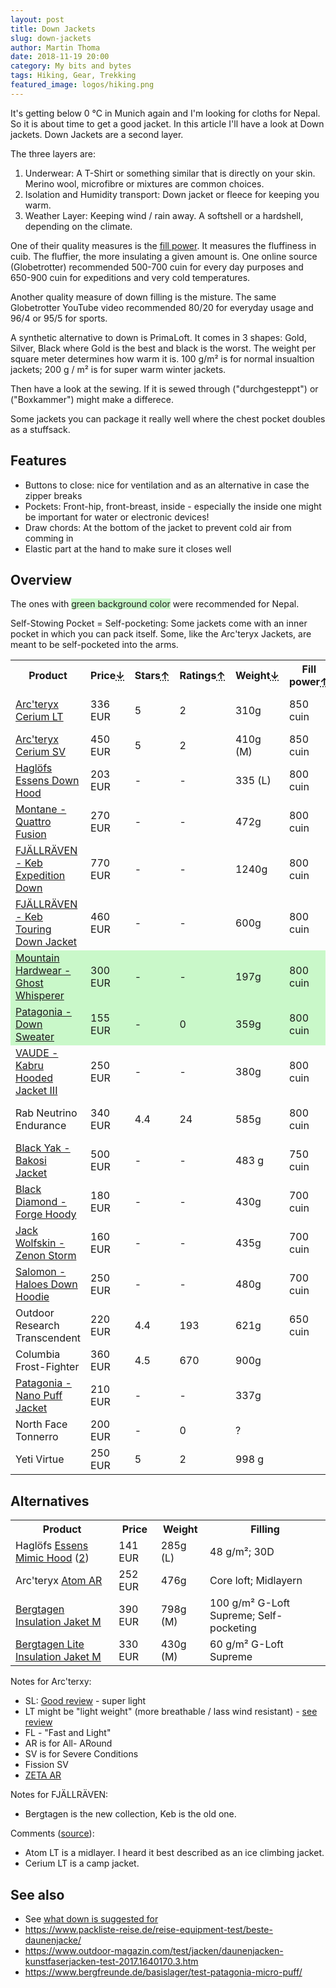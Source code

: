 ```yaml
---
layout: post
title: Down Jackets
slug: down-jackets
author: Martin Thoma
date: 2018-11-19 20:00
category: My bits and bytes
tags: Hiking, Gear, Trekking
featured_image: logos/hiking.png
---
```

It's getting below 0 °C in Munich again and I'm looking for cloths for Nepal.
So it is about time to get a good jacket. In this article I'll have a look at
Down jackets. Down Jackets are a second layer.

The three layers are:

1. Underwear: A T-Shirt or something similar that is directly on your skin.
   Merino wool, microfibre or mixtures are common choices.
2. Isolation and Humidity transport: Down jacket or fleece for keeping you warm.
3. Weather Layer: Keeping wind / rain away. A softshell or a hardshell,
   depending on the climate.

One of their quality measures is the <a href="https://en.wikipedia.org/wiki/Fill_power">fill power</a>. It measures the fluffiness in cuib. The fluffier, the more insulating a given amount is.
One online source (Globetrotter) recommended 500-700 cuin for every day purposes
and 650-900 cuin for expeditions and very cold temperatures.

Another quality measure of down filling is the misture. The same Globetrotter
YouTube video recommended 80/20 for everyday usage and 96/4 or 95/5 for sports.

A synthetic alternative to down is PrimaLoft. It comes in 3 shapes: Gold, Silver,
Black where Gold is the best and black is the worst. The weight per square meter
determines how warm it is. 100 g/m² is for normal insualtion jackets; 200 g / m²
is for super warm winter jackets.

Then have a look at the sewing. If it is sewed through ("durchgesteppt") or
("Boxkammer") might make a differece.

Some jackets you can package it really well where the chest pocket doubles as a
stuffsack.

## Features

* Buttons to close: nice for ventilation and as an alternative in case the zipper breaks
* Pockets: Front-hip, front-breast, inside - especially the inside one might be
  important for water or electronic devices!
* Draw chords: At the bottom of the jacket to prevent cold air from comming in
* Elastic part at the hand to make sure it closes well

## Overview

The ones with <span style="background-color: #c9f8c9;">green background color</span> were recommended for Nepal.

Self-Stowing Pocket = Self-pocketing: Some jackets come with an inner pocket in
which you can pack itself. Some, like the Arc'teryx Jackets, are meant to be
self-pocketed into the arms.

<table class="table">
    <tr>
        <th>Product</th>
        <th style="width: 100px;">Price<abbr title="lower is better">&darr;</abbr></th>
        <th>Stars<abbr title="higher is better">&uarr;</abbr></th>
        <th>Ratings<abbr title="higher is better">&uarr;</abbr></th>
        <th>Weight<abbr title="lower is better">&darr;</abbr></th>
        <th>Fill power<abbr title="higher is better">&uarr;</abbr></th>
        <th>Filling</th>
    </tr>
    <tr>
        <td><a href="https://www.bergfreunde.de/arcteryx-cerium-lt-hoody-daunenjacke/">Arc'teryx Cerium LT</a></td>
        <td>336 EUR</td>
        <td>5</td>
        <td>2</td>
        <td>310g</td>
        <td>850 cuin</td>
        <td>- has thumb strap (Daumenschlaufe); Camp-Jacket</td>
    </tr>
    <tr>
        <td><a href="https://www.bergfreunde.de/arcteryx-cerium-sv-hoody-daunenjacke/">Arc'teryx Cerium SV</a></td>
        <td>450 EUR</td>
        <td>5</td>
        <td>2</td>
        <td>410g (M)</td>
        <td>850 cuin</td>
        <td>Coreloft; Gänsedaune</td>
    </tr>
    <tr>
        <td><a href="https://www.bergfreunde.de/hagloefs-essens-down-hood-daunenjacke/">Haglöfs Essens Down Hood</a></td>
        <td>203 EUR</td>
        <td>-</td>
        <td>-</td>
        <td>335 (L)</td>
        <td>800 cuin</td>
        <td>90/10 Down; 20D; 36 g/m²</td>
    </tr>
    <tr>
        <td><a href="https://www.bergfreunde.de/montane-quattro-fusion-jacket-daunenjacke/">Montane - Quattro Fusion</a></td>
        <td>270 EUR</td>
        <td>-</td>
        <td>-</td>
        <td>472g</td>
        <td>800 cuin</td>
        <td>90/10 Down; <a href="https://www.trailspace.com/gear/montane/quattro-fusion-jacket/">bad review for cold</a></td>
    </tr>
    <tr>
        <td><a href="https://www.bergfreunde.de/fjaellraeven-keb-expedition-down-jacket-daunenjacke/">FJÄLLRÄVEN - Keb Expedition Down</a></td>
        <td>770 EUR</td>
        <td>-</td>
        <td>-</td>
        <td>1240g</td>
        <td>800 cuin</td>
        <td>Down</td>
    </tr>
    <tr>
        <td><a href="https://www.bergfreunde.de/fjaellraeven-keb-touring-down-jacket-daunenjacke/">FJÄLLRÄVEN - Keb Touring Down Jacket</a></td>
        <td>460 EUR</td>
        <td>-</td>
        <td>-</td>
        <td>600g</td>
        <td>800 cuin</td>
        <td>Down</td>
    </tr>
    <tr style="background-color: #c9f8c9;">
        <td><a href="https://www.bergfreunde.de/mountain-hardwear-ghost-whisperer-down-jacket/">Mountain Hardwear - Ghost Whisperer</a></td>
        <td>300 EUR</td>
        <td>-</td>
        <td>-</td>
        <td>197g</td>
        <td>800 cuin</td>
        <td>Down; <a href="https://www.trailspace.com/gear/mountain-hardwear/ghost-whisperer-hooded-down-jacket/">Good cold review at -15°C</a></td>
    </tr>
    <tr style="background-color: #c9f8c9;">
        <td><a href="https://www.bergfreunde.de/patagonia-down-sweater-daunenjacke/">Patagonia - Down Sweater</a></td>
        <td>155 EUR</td>
        <td>-</td>
        <td>0</td>
        <td>359g</td>
        <td>800 cuin</td>
        <td>Down</td>
    </tr>
    <tr>
        <td><a href="https://www.bergfreunde.de/vaude-kabru-hooded-jacket-iii-daunenjacke/">VAUDE - Kabru Hooded Jacket III</a></td>
        <td>250 EUR</td>
        <td>-</td>
        <td>-</td>
        <td>380g</td>
        <td>800 cuin</td>
        <td>Down</td>
    </tr>
    <tr>
        <td>Rab Neutrino Endurance</td>
        <td>340 EUR</td>
        <td>4.4</td>
        <td>24</td>
        <td>585g</td>
        <td>800 cuin</td>
        <td>Gänsedaune; <a href="https://www.trailspace.com/gear/rab/neutrino-endurance-jacket/">Good review for cold</a></td>
    </tr>
    <tr>
        <td><a href="https://www.bergfreunde.de/black-yak-bakosi-jacket-daunenjacke/">Black Yak - Bakosi Jacket</a></td>
        <td>500 EUR</td>
        <td>-</td>
        <td>-</td>
        <td>483 g</td>
        <td>750 cuin</td>
        <td>Primaloft Gold, Goose Down; water proof</td>
    </tr>
    <tr>
        <td><a href="https://www.bergfreunde.de/black-diamond-forge-hoody-daunenjacke/">Black Diamond - Forge Hoody</a></td>
        <td>180 EUR</td>
        <td>-</td>
        <td>-</td>
        <td>430g</td>
        <td>700 cuin</td>
        <td>Down</td>
    </tr>
    <tr>
        <td><a href="https://www.bergfreunde.de/jack-wolfskin-zenon-storm-daunenjacke/">Jack Wolfskin - Zenon Storm</a></td>
        <td>160 EUR</td>
        <td>-</td>
        <td>-</td>
        <td>435g</td>
        <td>700 cuin</td>
        <td>Down</td>
    </tr>
    <tr>
        <td><a href="https://www.bergfreunde.de/salomon-haloes-down-hoodie-daunenjacke/">Salomon - Haloes Down Hoodie</a></td>
        <td>250 EUR</td>
        <td>-</td>
        <td>-</td>
        <td>480g</td>
        <td>700 cuin</td>
        <td>90/10 Down, 80 g/m²</td>
    </tr>
    <tr>
        <td>Outdoor Research Transcendent</td>
        <td>220 EUR</td>
        <td>4.4</td>
        <td>193</td>
        <td>621g</td>
        <td>650 cuin</td>
        <td></td>
    </tr>
    <tr>
        <td>Columbia Frost-Fighter</td>
        <td>360 EUR</td>
        <td>4.5</td>
        <td>670</td>
        <td>900g</td>
        <td></td>
        <td></td>
    </tr>
    <tr>
        <td><a href="https://www.bergfreunde.de/patagonia-nano-puff-jacket-kunstfaserjacke/">Patagonia - Nano Puff Jacket</a></td>
        <td>210 EUR</td>
        <td>-</td>
        <td>-</td>
        <td>337g</td>
        <td></td>
        <td>PrimaLoft Gold; 60 g/ m²</td>
    </tr>
    <tr>
        <td>North Face Tonnerro</td>
        <td>200 EUR</td>
        <td>-</td>
        <td>0</td>
        <td>?</td>
        <td></td>
        <td></td>
    </tr>
    <tr>
        <td>Yeti Virtue</td>
        <td>250 EUR</td>
        <td>5</td>
        <td>2</td>
        <td>998 g</td>
        <td></td>
        <td></td>
    </tr>
</table>

## Alternatives

<table class="table">
    <tr>
        <th>Product</th>
        <th>Price</th>
        <th>Weight</th>
        <th>Filling</th>
    </tr>
    <tr>
        <td>Haglöfs <a href="https://www.trekkinn.com/outdoor-mountain/haglofs-essens-mimic-hood/136143725/p"> Essens Mimic Hood</a> (<a href="https://www.bergfreunde.de/hagloefs-essens-mimic-hood-kunstfaserjacke/">2</a>)</td>
        <td>141 EUR</td>
        <td>285g (L)</td>
        <td>48 g/m²; 30D</td>
    </tr>
    <tr>
        <td>Arc'teryx <a href="https://amzn.to/2Q4zSqO">Atom AR</a></td>
        <td>252 EUR</td>
        <td>476g</td>
        <td>Core loft; Midlayern</td>
    </tr>
    <tr>
        <td><a href="https://www.globetrotter.de/shop/fjaellraeven-bergtagen-insulation-jacket-m-303510-mountain-blue/">Bergtagen Insulation Jaket M</a></td>
        <td>390 EUR</td>
        <td>798g (M)</td>
        <td>100 g/m&sup2;&nbsp;G-Loft Supreme; Self-pocketing</td>
    </tr>
    <tr>
        <td><a href="https://www.fjallraven.de/shop/fjallraven-bergtagen-lite-insulation-jkt-m-F83984-hokkaido-orange/">Bergtagen Lite Insulation Jaket M</a></td>
        <td>330 EUR</td>
        <td>430g (M)</td>
        <td>60 g/m&sup2;&nbsp;G-Loft Supreme</td>
    </tr>
</table>

Notes for Arc'terxy:

* SL: [Good review](https://www.bergzeit.de/magazin/arcteryx-atom-sl-hoody-isolationsjacke-test/) - super light
* LT might be "light weight" (more breathable / lass wind resistant) - [see review](http://www.sunrisegear.com/2016/08/arcteryx-atom-lt-vs-atom-ar-hoody-review.html)
* FL - "Fast and Light"
* AR is for All- ARound
* SV is for Severe Conditions
* Fission SV
* [ZETA AR](https://arcteryx.com/us/en/shop/mens/zeta-ar-jacket)


Notes for FJÄLLRÄVEN:

* Bergtagen is the new collection, Keb is the old one.


Comments ([source](https://www.reddit.com/r/Ultralight/comments/7tknq2/atom_lt_vs_cerium_lt/dtdbdw3/)):

* Atom LT is a midlayer. I heard it best described as an ice climbing jacket.
* Cerium LT is a camp jacket.

## See also

* See [what down is suggested for](https://foxtrail.fjallraven.com/2017/11/03/down-vs-synthetic/)
* https://www.packliste-reise.de/reise-equipment-test/beste-daunenjacke/
* https://www.outdoor-magazin.com/test/jacken/daunenjacken-kunstfaserjacken-test-2017.1640170.3.htm
* https://www.bergfreunde.de/basislager/test-patagonia-micro-puff/
